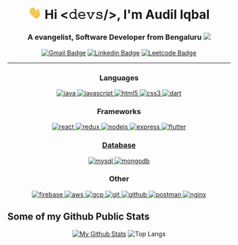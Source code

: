 <!-- ### Hi <devs/> 👋 I'm Audil Iqbal -->

<h1 align="center"><img src="https://raw.githubusercontent.com/ABSphreak/ABSphreak/master/gifs/Hi.gif" width="30px" /> Hi <𝚍𝚎𝚟𝚜/>, I'm Audil Iqbal </h1>
<h3 align="center">A evangelist, Software Developer  from Bengaluru <img src="https://icons.iconarchive.com/icons/custom-icon-design/all-country-flag/256/India-Flag-icon.png" width="25 style="vertical-align: bottom"/>   </h3>
<div align="center">
  
  [![Gmail Badge](https://img.shields.io/badge/-audil.iqbal000@gmail.com-c14438?style=flat&logo=Gmail&logoColor=white)](mailto:audil.iqbal000@gmail.com "Connect via Email")
  [![Linkedin Badge](https://img.shields.io/badge/-Audil%20Iqbal-0072b1?style=flat&logo=Linkedin&logoColor=white)](https://in.linkedin.com/in/audil-iqbal "Connect on LinkedIn")
  [![Leetcode Badge](https://img.shields.io/badge/LeetCode-FFA116.svg?style=flat&logo=leetcode&logoColor=black)](https://leetcode.com/audil-iqbal/ "View on LeetCode")
  
  </div>
<hr/>
<h3 align="center">Languages</h3>
<p align="center">
  <a href="https://www.java.com" target="_blank"> 
    <img src="https://img.shields.io/badge/Java-007396.svg?style=for-the-badge&logo=java&logoColor=white" 
    alt="java"/> 
  </a>
  <a href="https://developer.mozilla.org/en-US/docs/Web/JavaScript" target="_blank"> 
    <img src="https://img.shields.io/badge/Javascript-F7DF1E.svg?style=for-the-badge&logo=javascript&logoColor=black"
    alt="javascript"/> 
  </a>
  <a href="https://www.w3.org/html/" target="_blank"> 
    <img src="https://img.shields.io/badge/html-E34F26.svg?style=for-the-badge&logo=html5&logoColor=white"
    alt="html5"/> 
  </a>
  <a href="https://www.w3schools.com/css/" target="_blank">
    <img src="https://img.shields.io/badge/css-1572B6.svg?style=for-the-badge&logo=css3&logoColor=white"
    alt="css3"/>
  </a>
  <a href="https://dart.dev/" target="_blank">
    <img src="https://img.shields.io/badge/dart-52d6c4.svg?style=for-the-badge&logo=dart&logoColor=white" alt="dart"/>
  </a>
</p>

<h3 align="center">Frameworks</h3>
<p align="center">
  <a href="https://reactjs.org/" target="_blank"> 
    <img src="https://img.shields.io/badge/reactjs-61DAFB.svg?style=for-the-badge&logo=react&logoColor=black"
      alt="react"/> 
  </a>
  <a href="https://redux.js.org" target="_blank"> 
    <img src="https://img.shields.io/badge/redux-764ABC.svg?style=for-the-badge&logo=redux&logoColor=white" alt="redux"/> 
  </a> 
  <a href="https://nodejs.org" target="_blank"> 
    <img src="https://img.shields.io/badge/node.js-339933.svg?style=for-the-badge&logo=nodedotjs&logoColor=white"
      alt="nodejs"/> 
  </a>
  <a href="https://expressjs.com" target="_blank">
    <img src="https://img.shields.io/badge/express-000000.svg?style=for-the-badge&logo=express&logoColor=white"
      alt="express" />
  </a>
  <a href="https://flutter.dev/" target="_blank">
    <img src="https://img.shields.io/badge/flutter-5cc4f0.svg?style=for-the-badge&logo=flutter&logoColor=white" alt="flutter"/>
</p>
<h3 align="center">Database</h3>
<p align="center">
  <a href="https://www.mysql.com/">
    <img src="https://img.shields.io/badge/mysql-005e88.svg?style=for-the-badge&logo=mysql&logoColor=white" alt="mysql">
  </a>
  <a href="https://www.mongodb.com/" target="_blank"> 
    <img src="https://img.shields.io/badge/mongodb-47A248.svg?style=for-the-badge&logo=mongodb&logoColor=white"
      alt="mongodb"/> 
  </a> 
</p>
<h3 align="center">Other</h3>
<p align="center">
  <a href="https://firebase.google.com/" target="_blank">
    <img src="https://img.shields.io/badge/firebase-FFCA28.svg?style=for-the-badge&logo=firebase&logoColor=black" alt="firebase"/>
  <a href="https://aws.amazon.com/" target="_blank">
    <img src="https://img.shields.io/badge/aws-252d39.svg?style=for-the-badge&logo=amazonaws&logoColor=white" alt="aws"/>
  </a>
  <a href="https://cloud.google.com/" target="_blank">
    <img src="https://img.shields.io/badge/gcp-32a350.svg?style=for-the-badge&logo=googlecloud&logoColor=white" alt="gcp"/>
  <a href="https://git-scm.com/" target="_blank">
    <img src="https://img.shields.io/badge/git-F05032.svg?style=for-the-badge&logo=git&logoColor=white"
      alt="git"/>
  </a>
  <a href="https://github.com/ELanza-48" target="_blank">
    <img src="https://img.shields.io/badge/github-181717.svg?style=for-the-badge&logo=github&logoColor=white" alt="github" />
  </a>
  <a href="https://postman.com" target="_blank"> 
    <img src="https://img.shields.io/badge/postman-FF6C37.svg?style=for-the-badge&logo=postman&logoColor=white" alt="postman"/>
  </a>
  <a href="https://www.nginx.com" target="_blank"> 
    <img src="https://img.shields.io/badge/nginx-009639.svg?style=for-the-badge&logo=nginx&logoColor=white" 
      alt="nginx"/> 
  </a> 
</p> 
  
## Some of my Github Public Stats
<div align="center">
  
[![My Github Stats](https://github-readme-stats.vercel.app/api?username=audil-iqbal&show_icons=true&title_color=fff&icon_color=79ff97&text_color=9f9f9f&bg_color=151515)](https://github.com/audil-iqbal) ![Top Langs](https://github-readme-stats.vercel.app/api/top-langs/?username=audil-iqbal&hide=TeX&layout=compact&show_icons=true&title_color=fff&icon_color=79ff97&text_color=9f9f9f&bg_color=151515&align=right)
  
</div>  
